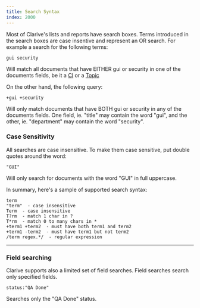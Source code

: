 ```yaml
---
title: Search Syntax
index: 2000
---
```


Most of Clarive's lists and reports have search boxes. Terms
introduced in the search boxes are case insentive and represent an OR search.
For example a search for the following terms:

    gui security

Will match all documents that have EITHER gui or security in one
of the documents fields, be it a [CI](concepts/ci) or a [Topic](concepts/topic)

On the other hand, the following query:

    +gui +security

Will only match documents that have BOTH gui or security in any
of the documents fields. One field, ie. "title" may contain the word "gui", 
and the other, ie. "department" may contain the word "security". 

### Case Sensitivity

All searches are case insensitive. To make them case sensitive, 
put double quotes around the word:

    "GUI"

Will only search for documents with the word "GUI" in full uppercase.

In summary, here's a sample of supported search syntax:

    term
    "term"  - case insensitive
    Term  - case insensitive
    T?rm  - match 1 char in ?
    T*rm  - match 0 to many chars in *
    +term1 +term2  - must have both term1 and term2
    +term1 -term2  - must have term1 but not term2
    /term regex.*/  - regular expression


---

### Field searching

Clarive supports also a limited set of 
field searches. Field searches search only specified fields.

    status:"QA Done"

Searches only the "QA Done" status.

